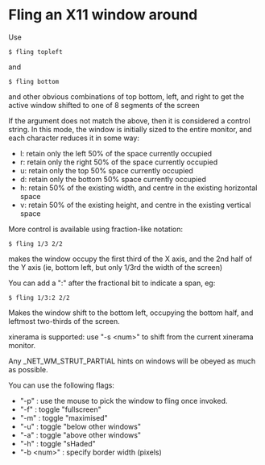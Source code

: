 # Fling an X11 window around

Use

    $ fling topleft

and

    $ fling bottom

and other obvious combinations of top bottom, left, and right to get
the active window shifted to one of 8 segments of the screen

If the argument does not match the above, then it is considered a control string. In this mode, the window is initially sized to the entire monitor, and each character reduces it in some way:

* l: retain only the left 50% of the space currently occupied
* r: retain only the right 50% of the space currently occupied
* u: retain only the top 50% space currently occupied
* d: retain only the bottom 50% space currently occupied
* h: retain 50% of the existing width, and centre in the existing horizontal space
* v: retain 50% of the existing height, and centre in the existing vertical space

More control is available using fraction-like notation:

    $ fling 1/3 2/2

makes the window occupy the first third of the X axis, and the 2nd half
of the Y axis (ie, bottom left, but only 1/3rd the width of the screen)

You can add a ":" after the fractional bit to indicate a span, eg:

    $ fling 1/3:2 2/2

Makes the window shift to the bottom left, occupying the bottom half,
and leftmost two-thirds of the screen.

xinerama is supported: use "-s \<num\>" to shift from the current xinerama
monitor.

Any \_NET\_WM\_STRUT\_PARTIAL hints on windows will be obeyed as much as
possible.

You can use the following flags:

*   "-p"        : use the mouse to pick the window to fling once invoked.
*   "-f"        : toggle "fullscreen"
*   "-m"        : toggle "maximised"
*   "-u"        : toggle "below other windows"
*   "-a"        : toggle "above other windows"
*   "-h"        : toggle "sHaded"
*   "-b \<num\>"  : specify border width (pixels)
